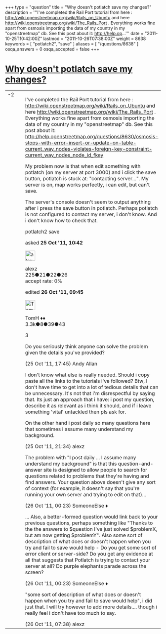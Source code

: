 +++
type = "question"
title = "Why doesn&#x27;t potlatch save my changes?"
description = '''I&#x27;ve completed the Rail Port tutorial from here : http://wiki.openstreetmap.org/wiki/Rails_on_Ubuntu and here http://wiki.openstreetmap.org/wiki/The_Rails_Port . Everything works fine apart from osmosis importing the data of my country in my &quot;openstreetmap&quot; db. See this post about it: http://help.op...'''
date = "2011-10-25T10:42:00Z"
lastmod = "2011-10-26T07:38:00Z"
weight = 8638
keywords = [ "potlatch2", "save" ]
aliases = [ "/questions/8638" ]
osqa_answers = 0
osqa_accepted = false
+++

<div class="headNormal">

# [Why doesn't potlatch save my changes?](/questions/8638/why-doesnt-potlatch-save-my-changes)

</div>

<div id="main-body">

<div id="askform">

<table id="question-table" style="width:100%;">
<colgroup>
<col style="width: 50%" />
<col style="width: 50%" />
</colgroup>
<tbody>
<tr>
<td style="width: 30px; vertical-align: top"><div class="vote-buttons">
<span id="post-8638-upvote" class="ajax-command post-vote up" rel="nofollow" title="I like this post (click again to cancel)"> </span>
<div id="post-8638-score" class="post-score" title="current number of votes">
-2
</div>
<span id="post-8638-downvote" class="ajax-command post-vote down" rel="nofollow" title="I dont like this post (click again to cancel)"> </span> <span id="favorite-mark" class="ajax-command favorite-mark" rel="nofollow" title="mark/unmark this question as favorite (click again to cancel)"> </span>
<div id="favorite-count" class="favorite-count">
&#10;</div>
</div></td>
<td><div id="item-right">
<div class="question-body">
<p>I've completed the Rail Port tutorial from here : <a href="http://wiki.openstreetmap.org/wiki/Rails_on_Ubuntu">http://wiki.openstreetmap.org/wiki/Rails_on_Ubuntu</a> and here <a href="http://wiki.openstreetmap.org/wiki/The_Rails_Port">http://wiki.openstreetmap.org/wiki/The_Rails_Port</a> . Everything works fine apart from osmosis importing the data of my country in my "openstreetmap" db. See this post about it: <a href="http://help.openstreetmap.org/questions/8630/osmosis-stops-with-error-insert-or-update-on-table-current_way_nodes-violates-foreign-key-constraint-current_way_nodes_node_id_fkey">http://help.openstreetmap.org/questions/8630/osmosis-stops-with-error-insert-or-update-on-table-current_way_nodes-violates-foreign-key-constraint-current_way_nodes_node_id_fkey</a></p>
<p>My problem now is that when edit something with potlatch (on my server at port 3000) and i click the save button, potlatch is stuck at: "contacting server...". My server is on, map works perfectly, i can edit, but can't save.</p>
<p>The server's console doesn't seem to output anything after i press the save button in potlatch. Perhaps potlatch is not configured to contact my server, i don't know. And i don't know how to check that.</p>
</div>
<div id="question-tags" class="tags-container tags">
<span class="post-tag tag-link-potlatch2" rel="tag" title="see questions tagged &#39;potlatch2&#39;">potlatch2</span> <span class="post-tag tag-link-save" rel="tag" title="see questions tagged &#39;save&#39;">save</span>
</div>
<div id="question-controls" class="post-controls">
&#10;</div>
<div class="post-update-info-container">
<div class="post-update-info post-update-info-user">
<p>asked <strong>25 Oct '11, 10:42</strong></p>
<img src="https://secure.gravatar.com/avatar/dc9b01669c0702f230fa57c384b947a8?s=32&amp;d=identicon&amp;r=g" class="gravatar" width="32" height="32" alt="alexz&#39;s gravatar image" />
<p><span>alexz</span><br />
<span class="score" title="225 reputation points">225</span><span title="21 badges"><span class="badge1">●</span><span class="badgecount">21</span></span><span title="22 badges"><span class="silver">●</span><span class="badgecount">22</span></span><span title="26 badges"><span class="bronze">●</span><span class="badgecount">26</span></span><br />
<span class="accept_rate" title="Rate of the user&#39;s accepted answers">accept rate:</span> <span title="alexz has no accepted answers">0%</span></p>
</div>
<div class="post-update-info post-update-info-edited">
<p><span> edited <strong>26 Oct '11, 09:45</strong> </span></p>
<img src="https://secure.gravatar.com/avatar/dee41dcf0aa0c08cf6b0eb935b7504b7?s=32&amp;d=identicon&amp;r=g" class="gravatar" width="32" height="32" alt="TomH&#39;s gravatar image" />
<p><span>TomH ♦♦</span><br />
<span class="score" title="3325 reputation points"><span>3.3k</span></span><span title="8 badges"><span class="badge1">●</span><span class="badgecount">8</span></span><span title="39 badges"><span class="silver">●</span><span class="badgecount">39</span></span><span title="43 badges"><span class="bronze">●</span><span class="badgecount">43</span></span></p>
</div>
</div>
<div id="comments-container-8638" class="comments-container">
<span id="8646"></span>
<div id="comment-8646" class="comment">
<div id="post-8646-score" class="comment-score">
3
</div>
<div class="comment-text">
<p>Do you seriously think anyone can solve the problem given the details you've provided?</p>
</div>
<div id="comment-8646-info" class="comment-info">
<span class="comment-age">(25 Oct '11, 17:45)</span> <span class="comment-user userinfo">Andy Allan</span>
</div>
</div>
<span id="8649"></span>
<div id="comment-8649" class="comment">
<div id="post-8649-score" class="comment-score">
&#10;</div>
<div class="comment-text">
<p>I don't know what else is really needed. Should i copy paste all the links to the tutorials i've followed? Btw, I don't have time to get into a lot of tedious details that can be unnecessary. It's not that i'm disrespectful by saying that. Its just an approach that i have: i post my question, describe it as relevant as i think it should, and if i leave something 'vital' untackled then pls ask for.</p>
<p>On the other hand i post daily so many questions here that sometimes i assume many understand my background.</p>
</div>
<div id="comment-8649-info" class="comment-info">
<span class="comment-age">(25 Oct '11, 21:34)</span> <span class="comment-user userinfo">alexz</span>
</div>
</div>
<span id="8655"></span>
<div id="comment-8655" class="comment">
<div id="post-8655-score" class="comment-score">
&#10;</div>
<div class="comment-text">
<p>The problem with "I post daily ... I assume many understand my background" is that this question-and-answer site is designed to allow people to search for questions related to problems that they're having and find answers. Your question above doesn't give any sort of context (for example, it doesn't say that you're running your own server and trying to edit on that)...</p>
</div>
<div id="comment-8655-info" class="comment-info">
<span class="comment-age">(26 Oct '11, 00:23)</span> <span class="comment-user userinfo">SomeoneElse ♦</span>
</div>
</div>
<span id="8656"></span>
<div id="comment-8656" class="comment">
<div id="post-8656-score" class="comment-score">
&#10;</div>
<div class="comment-text">
<p>... Also, a better-formed question would link back to your previous questions, perhaps something like "Thanks to the the answers to $question I've just solved $problemX, but am now getting $problemY". Also some sort of description of what does or doesn't happen when you try and fail to save would help - Do you get some sort of error client or server-side? Do you get any evidence at all that suggests that Potlatch is trying to contact your server at all? Do purple elephants parade across the screen?</p>
</div>
<div id="comment-8656-info" class="comment-info">
<span class="comment-age">(26 Oct '11, 00:23)</span> <span class="comment-user userinfo">SomeoneElse ♦</span>
</div>
</div>
<span id="8658"></span>
<div id="comment-8658" class="comment">
<div id="post-8658-score" class="comment-score">
&#10;</div>
<div class="comment-text">
<p>"some sort of description of what does or doesn't happen when you try and fail to save would help", i did just that. I will try however to add more details.... though i really feel i don't have too much to say.</p>
</div>
<div id="comment-8658-info" class="comment-info">
<span class="comment-age">(26 Oct '11, 07:38)</span> <span class="comment-user userinfo">alexz</span>
</div>
</div>
</div>
<div id="comment-tools-8638" class="comment-tools">
&#10;</div>
<div class="clear">
&#10;</div>
<div id="comment-8638-form-container" class="comment-form-container">
&#10;</div>
<div class="clear">
&#10;</div>
</div></td>
</tr>
</tbody>
</table>

</div>

</div>

